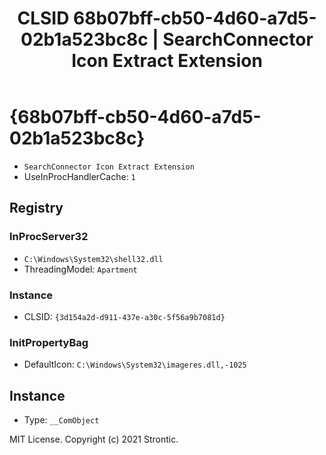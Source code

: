 ﻿---
title: "CLSID 68b07bff-cb50-4d60-a7d5-02b1a523bc8c | SearchConnector Icon Extract Extension"
excerpt: What is COM-Object CLSID 68b07bff-cb50-4d60-a7d5-02b1a523bc8c?
---

# {68b07bff-cb50-4d60-a7d5-02b1a523bc8c}

* `SearchConnector Icon Extract Extension`
* UseInProcHandlerCache: `1`

## Registry


### InProcServer32

* `C:\Windows\System32\shell32.dll`
* ThreadingModel: `Apartment`

### Instance

* CLSID: `{3d154a2d-d911-437e-a30c-5f56a9b7081d}`

### InitPropertyBag

* DefaultIcon: `C:\Windows\System32\imageres.dll,-1025`

## Instance

* Type: `__ComObject`

MIT License. Copyright (c) 2021 Strontic.


